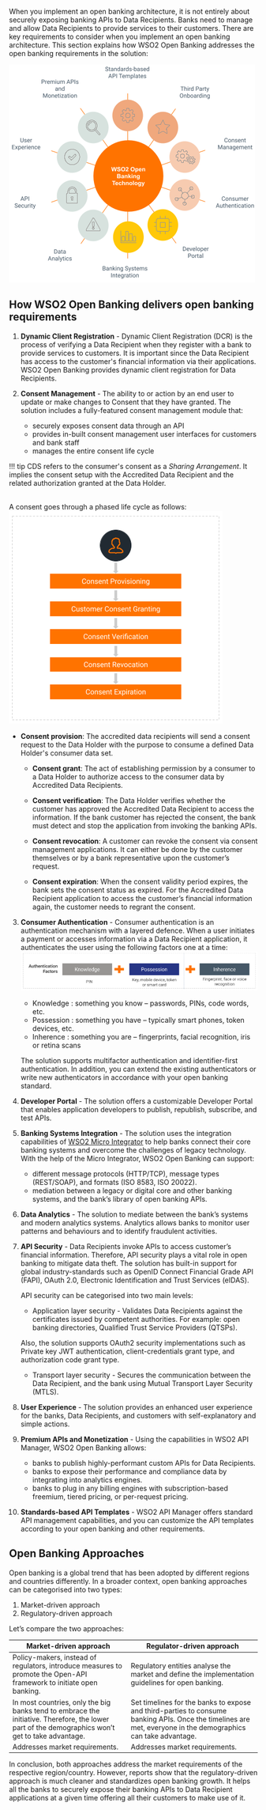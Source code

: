 When you implement an open banking architecture, it is not entirely about securely exposing banking APIs to 
Data Recipients. Banks need to manage and allow Data Recipients to provide services to their customers. There are key 
requirements to consider when you implement an open banking architecture. This section explains how WSO2 Open 
Banking addresses the open banking requirements in the solution:

![open banking requirements](../assets/img/get-started/open-banking-requirements/open-banking-requirements.png)

## How WSO2 Open Banking delivers open banking requirements

1. **Dynamic Client Registration** - Dynamic Client Registration (DCR) is the process of verifying a Data Recipient when they register 
with a bank to provide services to customers. It is important since the Data Recipient has access to the customer's 
financial information via their applications. WSO2 Open Banking provides dynamic client registration for Data Recipients.
 
2. **Consent Management** - The ability to or action by an end user to update or make changes to Consent that they have 
granted. The solution includes a fully-featured consent management module that:

    - securely exposes consent data through an API
    - provides in-built consent management user interfaces for customers and bank staff
    - manages the entire consent life cycle

!!! tip
    CDS refers to the consumer's consent as a *Sharing Arrangement*.  It implies the consent setup with the Accredited
    Data Recipient and the related authorization granted at the Data Holder.

   <br/>  A consent goes through a phased life cycle as follows: ![lifecycle of a consent](../assets/img/get-started/open-banking-requirements/consent-lifecycle.png)

 - **Consent provision**: The accredited data recipients will send a consent request to the Data Holder with the purpose
   to consume a defined Data Holder's consumer data set.

   - **Consent grant**: The act of establishing permission by a consumer to a Data Holder to authorize access to the 
     consumer data by Accredited Data Recipients.

   - **Consent verification**: The Data Holder verifies whether the customer has approved the Accredited Data Recipient 
     to access the information. If the bank customer has rejected the consent, the bank must detect and stop the 
     application from invoking the banking APIs.

   - **Consent revocation**: A customer can revoke the consent via consent management applications. It can either be 
       done by the customer themselves or by a bank representative upon the customer’s request.

   - **Consent expiration**: When the consent validity period expires, the bank sets the consent status as expired. 
      For the Accredited Data Recipient application to access the customer’s financial information again, the customer needs to 
      regrant the consent.

3. **Consumer Authentication** - Consumer authentication is an authentication mechanism with a layered defence. 
     When a user initiates a payment or accesses information via a Data Recipient application, it authenticates 
     the user using the following factors one at a time:
   ![authentication factors](../assets/img/get-started/open-banking-requirements/authentication-factors.png)
  
     - Knowledge    : something you know – passwords, PINs, code words, etc.
     - Possession	: something you have – typically smart phones, token devices, etc.
     - Inherence	: something you are – fingerprints, facial recognition, iris or retina scans

    The solution supports multifactor authentication and identifier-first authentication. In addition, you can extend 
    the existing authenticators or write new authenticators in accordance with your open banking standard.

5. **Developer Portal** - The solution offers a customizable Developer Portal that enables application developers to 
publish, republish, subscribe, and test APIs.
 
6. **Banking Systems Integration** - The solution uses the integration capabilities of [WSO2 Micro Integrator](https://apim.docs.wso2.com/en/4.0.0/integrate/integration-overview/) 
to help banks connect their core banking systems and overcome the challenges of legacy technology. With the help of 
the Micro Integrator, WSO2 Open Banking can support:
     - different message protocols (HTTP/TCP), message types (REST/SOAP), and formats (ISO 8583, ISO 20022).
     - mediation between a legacy or digital core and other banking systems, and the bank’s library of open banking APIs.

7. **Data Analytics** - The solution to mediate between the bank’s systems and modern analytics systems. Analytics allows 
banks to monitor user patterns and behaviours and to identify fraudulent activities.

8. **API Security** - Data Recipients invoke APIs to access customer’s financial information. Therefore, API security plays 
a vital role in open banking to mitigate data theft. The solution has built-in support for global industry-standards 
such as OpenID Connect Financial Grade API (FAPI), OAuth 2.0, Electronic Identification and Trust Services (eIDAS).

     API security can be categorised into two main levels:

     - Application layer security -     Validates Data Recipients against the certificates issued by competent authorities. 
     For example: open banking directories, Qualified Trust Service Providers (QTSPs).
    
     Also, the solution supports OAuth2 security implementations such as Private key JWT authentication, 
     client-credentials grant type, and authorization code grant type.
    
     - Transport layer security - Secures the communication between the Data Recipient, and the bank using Mutual Transport 
     Layer Security (MTLS). 

9. **User Experience** - The solution provides an enhanced user experience for the banks, Data Recipients, and customers with 
self-explanatory and simple actions.

10. **Premium APIs and Monetization** - Using the capabilities in WSO2 API Manager, WSO2 Open Banking allows:
     - banks to publish highly-performant custom APIs for Data Recipients. 
     - banks to expose their performance and compliance data by integrating into analytics engines.
     - banks to plug in any billing engines with subscription-based freemium, tiered pricing, or per-request pricing.

11. **Standards-based API Templates** - WSO2 API Manager offers standard API management capabilities, and you can customize 
the API templates according to your open banking and other requirements.

## Open Banking Approaches

Open banking is a global trend that has been adopted by different regions and countries differently. In a broader 
context, open banking approaches can be categorised into two types:

 1. Market-driven approach
 2. Regulatory-driven approach

Let’s compare the two approaches:

| Market-driven approach    | Regulator-driven approach |
| ----------------------    | ------------------------- |  
| Policy-makers, instead of regulators, introduce measures to promote the Open-API framework to initiate open banking.    | Regulatory entities analyse the market and define the implementation guidelines for open banking. |  
| In most countries, only the big banks tend to embrace the initiative. Therefore, the lower part of the demographics won’t get to take advantage.       | Set timelines for the banks to expose and third-parties to consume banking APIs. Once the timelines are met, everyone in the demographics can take advantage.       |  
| Addresses market requirements. | Addresses market requirements.     | 

In conclusion, both approaches address the market requirements of the respective region/country. However, reports show 
that the regulatory-driven approach is much cleaner and standardizes open banking growth. It helps all the banks to 
securely expose their banking APIs to Data Recipient applications at a given time offering all their customers to make 
use of it.
